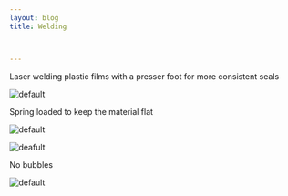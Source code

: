 ```yaml
---
layout: blog
title: Welding



---
```


Laser welding plastic films with a presser foot for more consistent seals

![default](https://farm2.staticflickr.com/1453/23716133774_bcc14631ff_h.jpg "presser foot")

Spring loaded to keep the material flat

![default](https://farm1.staticflickr.com/629/23521321500_0e8d0b9a7c_c.jpg "Disassembled foot")

![deafult](https://farm2.staticflickr.com/1557/23976587109_8f46f01bb2_h.jpg "outside the laser")

No bubbles

![default](https://farm2.staticflickr.com/1654/23716247074_39f4e9601f_h.jpg "water test")





